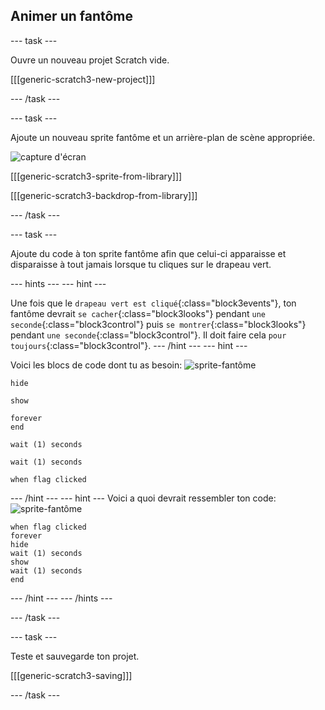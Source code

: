 ## Animer un fantôme

--- task ---

Ouvre un nouveau projet Scratch vide.

[[[generic-scratch3-new-project]]]

--- /task ---

--- task ---

Ajoute un nouveau sprite fantôme et un arrière-plan de scène appropriée.

![capture d'écran](images/ghost-ghost.png)

[[[generic-scratch3-sprite-from-library]]]

[[[generic-scratch3-backdrop-from-library]]]

--- /task ---

--- task ---

Ajoute du code à ton sprite fantôme afin que celui-ci apparaisse et disparaisse à tout jamais lorsque tu cliques sur le drapeau vert.

--- hints ---
 --- hint ---

Une fois que le `drapeau vert est cliqué`{:class="block3events"}, ton fantôme devrait `se cacher`{:class="block3looks"} pendant `une seconde`{:class="block3control"} puis `se montrer`{:class="block3looks"} pendant `une seconde`{:class="block3control"}. Il doit faire cela `pour toujours`{:class="block3control"}.
--- /hint ---
 --- hint ---

Voici les blocs de code dont tu as besoin: ![sprite-fantôme](images/ghost-sprite.png)

```blocks3
hide

show

forever
end

wait (1) seconds

wait (1) seconds

when flag clicked
```

--- /hint --- --- hint --- Voici a quoi devrait ressembler ton code: ![sprite-fantôme](images/ghost-sprite.png)

```blocks3
when flag clicked
forever
hide
wait (1) seconds
show
wait (1) seconds
end
```

--- /hint --- --- /hints ---

--- /task ---

--- task ---

Teste et sauvegarde ton projet.

[[[generic-scratch3-saving]]]

--- /task ---
